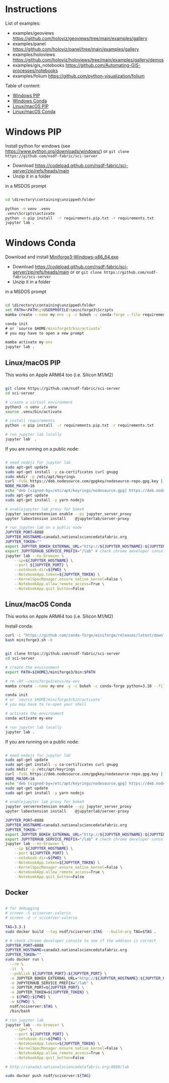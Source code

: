 # Instructions


List of examples:

- examples/geoviews      https://github.com/holoviz/geoviews/tree/main/examples/gallery
- examples/panel         https://github.com/holoviz/panel/tree/main/examples/gallery
- examples/holoviews     https://github.com/holoviz/holoviews/tree/main/examples/gallery/demos
- examples/gis_notebooks https://github.com/Automating-GIS-processes/notebooks
- examples/folium        https://github.com/python-visualization/folium

Table of content:

- [Windows PIP      ](#windows-pip)
- [Windows Conda    ](#windows-conda)
- [Linux/macOS PIP  ](#linux-macos-pip)
- [Linux/macOS Conda](#linux-macos-conda)


# Windows PIP

Install python for windows (see https://www.python.org/downloads/windows/) or `git clone https://github.com/nsdf-fabric/sci-server`

- Download https://codeload.github.com/nsdf-fabric/sci-server/zip/refs/heads/main
- Unzip it in a folder

in a MSDOS prompt

```bat

cd \directory\containing\unzipped\folder

python -m venv .venv
.venv\Scripts\activate
python -m pip install  -r requirements.pip.txt -r requirements.txt
jupyter lab .
```

# Windows Conda

Download and install [Miniforge3-Windows-x86_64.exe](https://github.com/conda-forge/miniforge/releases/latest/download/Miniforge3-Windows-x86_64.exe)

- Download https://codeload.github.com/nsdf-fabric/sci-server/zip/refs/heads/main or or `git clone https://github.com/nsdf-fabric/sci-server`
- Unzip it in a folder

in a MSDOS prompt

```bat

cd \directory\containing\unzipped\folder
set PATH=%PATH%;%USERPROFILE%\miniforge3\Scripts
mamba create --name my-env -y -c bokeh -c conda-forge --file requirements.conda.txt --file requirements.txt

conda init
# or `source $HOME/miniforge3/bin/activate`
# you may have to open a new prompt

mamba activate my-env
jupyter lab .
```

## Linux/macOS PIP 

This works on Apple ARM64 too (i.e. Silicon M1/M2)

```bash

git clone https://github.com/nsdf-fabric/sci-server
cd sci-server

# create a virtual environment
python3 -m venv ./.venv
source .venv/bin/activate

# install requirements
python -m pip install  -r requirements.pip.txt -r requirements.txt

# run jupyter lab locally
jupyter lab  .
```

If you are running on a public node:

```bash

# need nodejs for jupyter lab
sudo apt-get update
sudo apt-get install -y ca-certificates curl gnupg
sudo mkdir -p /etc/apt/keyrings
curl -fsSL https://deb.nodesource.com/gpgkey/nodesource-repo.gpg.key | sudo gpg --dearmor -o /etc/apt/keyrings/nodesource.gpg
NODE_MAJOR=16
echo "deb [signed-by=/etc/apt/keyrings/nodesource.gpg] https://deb.nodesource.com/node_$NODE_MAJOR.x nodistro main" | sudo tee /etc/apt/sources.list.d/nodesource.list
sudo apt-get update
sudo apt-get install -y yarn nodejs

# enablejupyter lab proxy for bokeh
jupyter serverextension enable --py jupyter_server_proxy
upyter labextension install    @jupyterlab/server-proxy

# run jupyter lab on a public node
JUPYTER_PORT=8888
JUPYTER_HOSTNAME=canada3.nationalsciencedatafabric.org
JUPYTER_TOKEN=""
export JUPYTER_BOKEH_EXTERNAL_URL="http://${JUPYTER_HOSTNAME}:${JUPYTER_PORT}"
export JUPYTERHUB_SERVICE_PREFIX="/lab" # check chrome developer console to see if the address is correct
jupyter lab --no-browser \
    --ip=${JUPYTER_HOSTNAME} \
    --port ${JUPYTER_PORT} \
    --notebook-dir=${PWD} \
    --NotebookApp.token=${JUPYTER_TOKEN} \
    --KernelSpecManager.ensure_native_kernel=False \
    --NotebookApp.allow_remote_access=True \
    --NotebookApp.quit_button=False 
```

## Linux/macOS Conda

This works on Apple ARM64 too (i.e. Silicon M1/M2)

Install conda:

```bash
curl -L "https://github.com/conda-forge/miniforge/releases/latest/download/Miniforge3-$(uname)-$(uname -m).sh" -o miniforge3.sh 
bash miniforge3.sh -b
```

```bash

git clone https://github.com/nsdf-fabric/sci-server
cd sci-server

# create the environment
export PATH=${HOME}/miniforge3/bin:$PATH

# rm -Rf ~/miniforge3/envs/my-env
mamba create --name my-env -y -c bokeh -c conda-forge python=3.10 --file requirements.conda.txt --file requirements.txt

conda init
# or `source $HOME/miniforge3/bin/activate`
# you may have to re-open your shell 

# activate the environment
conda activate my-env

# run jupyter lab locally
jupyter lab .
```

If you are running on a public node:

```bash

# need nodejs for jupyter lab
sudo apt-get update
sudo apt-get install -y ca-certificates curl gnupg
sudo mkdir -p /etc/apt/keyrings
curl -fsSL https://deb.nodesource.com/gpgkey/nodesource-repo.gpg.key | sudo gpg --dearmor -o /etc/apt/keyrings/nodesource.gpg
NODE_MAJOR=16
echo "deb [signed-by=/etc/apt/keyrings/nodesource.gpg] https://deb.nodesource.com/node_$NODE_MAJOR.x nodistro main" | sudo tee /etc/apt/sources.list.d/nodesource.list
sudo apt-get update
sudo apt-get install -y yarn nodejs

# enablejupyter lab proxy for bokeh
jupyter serverextension enable --py jupyter_server_proxy
upyter labextension install    @jupyterlab/server-proxy

JUPYTER_PORT=8888
JUPYTER_HOSTNAME=canada3.nationalsciencedatafabric.org
JUPYTER_TOKEN=""
export JUPYTER_BOKEH_EXTERNAL_URL="http://${JUPYTER_HOSTNAME}:${JUPYTER_PORT}"
export JUPYTERHUB_SERVICE_PREFIX="/lab" # check chrome developer console to see if the address is correct
jupyter lab --no-browser \
    --ip ${JUPYTER_HOSTNAME} \
    --port ${JUPYTER_PORT} \
    --notebook-dir=${PWD} \
    --NotebookApp.token=${JUPYTER_TOKEN} \
    --KernelSpecManager.ensure_native_kernel=False \
    --NotebookApp.allow_remote_access=True \
    --NotebookApp.quit_button=False 
```

## Docker

```bash

# for debugging
# screen -S sciserver-valerio
# screen -d -r sciserver-valerio

TAG=3.3.1
sudo docker build --tag nsdf/sciserver:$TAG  --build-arg TAG=$TAG .

# # check chrome developer console to see if the address is correct
JUPYTER_PORT=8888
JUPYTER_HOSTNAME=canada3.nationalsciencedatafabric.org
JUPYTER_TOKEN=""
sudo docker run \
  --rm \
  -it  \
  --publish ${JUPYTER_PORT}:${JUPYTER_PORT} \
  -e JUPYTER_BOKEH_EXTERNAL_URL="http://${JUPYTER_HOSTNAME}:${JUPYTER_PORT}" \
  -e JUPYTERHUB_SERVICE_PREFIX="/lab" \
  -e JUPYTER_PORT=${JUPYTER_PORT} \
  -e JUPYTER_TOKEN=${JUPYTER_TOKEN} \
  -v ${PWD}:${PWD} \
  -w ${PWD} \
  nsdf/sciserver:$TAG \
  /bin/bash

# run jupyter lab
jupyter lab --no-browser \
    --ip=* \
    --port ${JUPYTER_PORT} \
    --notebook-dir=${PWD} \
    --NotebookApp.token=${JUPYTER_TOKEN} \
    --KernelSpecManager.ensure_native_kernel=False \
    --NotebookApp.allow_remote_access=True \
    --NotebookApp.quit_button=False 

# http://canada3.nationalsciencedatafabric.org:8888/lab

sudo docker push nsdf/sciserver:${TAG}
```


